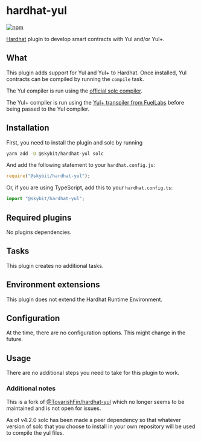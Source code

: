 # hardhat-yul

[![npm](https://img.shields.io/npm/v/@tovarishfin/hardhat-yul.svg)](https://www.npmjs.com/package/@skybit/hardhat-yul)

[Hardhat](https://hardhat.org) plugin to develop smart contracts with Yul and/or Yul+.

## What

This plugin adds support for Yul and Yul+ to Hardhat. Once installed, Yul contracts can be compiled by running the `compile` task.

The Yul compiler is run using the [official solc compiler](https://github.com/ethereum/solc-js#readme).

The Yul+ compiler is run using the [Yul+ transpiler from FuelLabs](https://github.com/FuelLabs/yulp) before being passed to the Yul compiler.

## Installation

First, you need to install the plugin and solc by running

```bash
yarn add -D @skybit/hardhat-yul solc
```

And add the following statement to your `hardhat.config.js`:

```js
require("@skybit/hardhat-yul");
```

Or, if you are using TypeScript, add this to your `hardhat.config.ts`:

```ts
import "@skybit/hardhat-yul";
```

## Required plugins

No plugins dependencies.

## Tasks

This plugin creates no additional tasks.

## Environment extensions

This plugin does not extend the Hardhat Runtime Environment.

## Configuration

At the time, there are no configuration options. This might change in the future.

## Usage

There are no additional steps you need to take for this plugin to work.

### Additional notes

This is a fork of [@TovarishFin/hardhat-yul](https://github.com/TovarishFin/hardhat-yul) which no longer seems to be maintained and is not open for issues.

As of v4.2.0 solc has been made a peer dependency so that whatever version of solc that you choose to install in your own repository will be used to compile the yul files.
